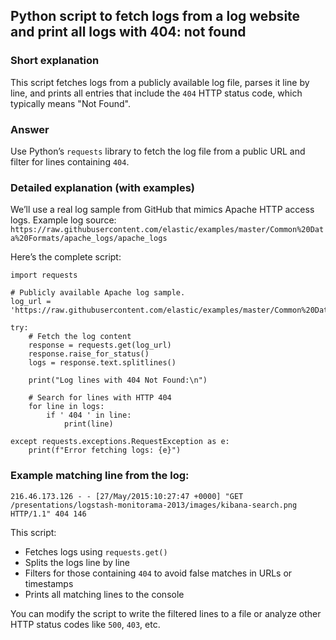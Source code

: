 ## Python script to fetch logs from a log website and print all logs with 404: not found

### Short explanation
This script fetches logs from a publicly available log file, parses it line by line, and prints all entries that include the `404` HTTP status code, which typically means "Not Found".

### Answer
Use Python’s `requests` library to fetch the log file from a public URL and filter for lines containing `404`.

### Detailed explanation (with examples)

We’ll use a real log sample from GitHub that mimics Apache HTTP access logs. Example log source:
`https://raw.githubusercontent.com/elastic/examples/master/Common%20Data%20Formats/apache_logs/apache_logs`

Here’s the complete script:

```
import requests

# Publicly available Apache log sample.
log_url = 'https://raw.githubusercontent.com/elastic/examples/master/Common%20Data%20Formats/apache_logs/apache_logs'

try:
    # Fetch the log content
    response = requests.get(log_url)
    response.raise_for_status()
    logs = response.text.splitlines()

    print("Log lines with 404 Not Found:\n")

    # Search for lines with HTTP 404
    for line in logs:
        if ' 404 ' in line:
            print(line)

except requests.exceptions.RequestException as e:
    print(f"Error fetching logs: {e}")
```

### Example matching line from the log:

    216.46.173.126 - - [27/May/2015:10:27:47 +0000] "GET /presentations/logstash-monitorama-2013/images/kibana-search.png HTTP/1.1" 404 146

This script:
- Fetches logs using `requests.get()`
- Splits the logs line by line
- Filters for those containing ` 404 ` to avoid false matches in URLs or timestamps
- Prints all matching lines to the console

You can modify the script to write the filtered lines to a file or analyze other HTTP status codes like `500`, `403`, etc.
